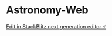 # Astronomy-Web

[Edit in StackBlitz next generation editor ⚡️](https://stackblitz.com/~/github.com/albertverso/Astronomy-Web)
